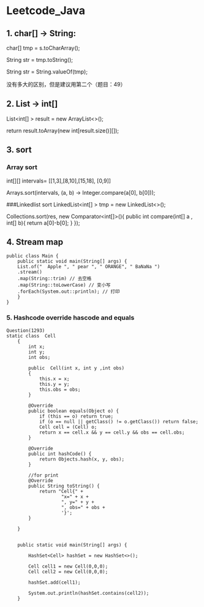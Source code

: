 # Leetcode_Java
## 1. char[]  -> String:
char[] tmp = s.toCharArray();

String str = tmp.toString(); 

String str =  String.valueOf(tmp);

没有多大的区别，但是建议用第二个（题目：49）

## 2. List -> int[]
List<int[] > result = new ArrayList<>();

return result.toArray(new int[result.size()][]);

## 3. sort
### Array sort
int[][] intervals= [[1,3],[8,10],[15,18], [0,9]]

Arrays.sort(intervals, (a, b) -> Integer.compare(a[0], b[0]));

###Linkedlist sort
LinkedList<int[] > tmp = new LinkedList<>();

Collections.sort(res, new Comparator<int[]>(){
public int compare(int[] a , int[] b){
return a[0]-b[0];
}
});

## 4. Stream map
``````aidl
public class Main {
    public static void main(String[] args) {
    List.of("  Apple ", " pear ", " ORANGE", " BaNaNa ")
    .stream()
    .map(String::trim) // 去空格
    .map(String::toLowerCase) // 变小写
    .forEach(System.out::println); // 打印
    }
}
``````

### 5. Hashcode override hascode and equals
```aidl
Question(1293)
static class  Cell
    {
        int x;
        int y;
        int obs;

        public  Cell(int x, int y ,int obs)
        {
            this.x = x;
            this.y = y;
            this.obs = obs;
        }

        @Override
        public boolean equals(Object o) {
            if (this == o) return true;
            if (o == null || getClass() != o.getClass()) return false;
            Cell cell = (Cell) o;
            return x == cell.x && y == cell.y && obs == cell.obs;
        }

        @Override
        public int hashCode() {
            return Objects.hash(x, y, obs);
        }

        //for print
        @Override
        public String toString() {
            return "Cell{" +
                    "x=" + x +
                    ", y=" + y +
                    ", obs=" + obs +
                    '}';
        }

    }


    public static void main(String[] args) {

        HashSet<Cell> hashSet = new HashSet<>();

        Cell cell1 = new Cell(0,0,0);
        Cell cell2 = new Cell(0,0,0);

        hashSet.add(cell1);

        System.out.println(hashSet.contains(cell2));
    }
```